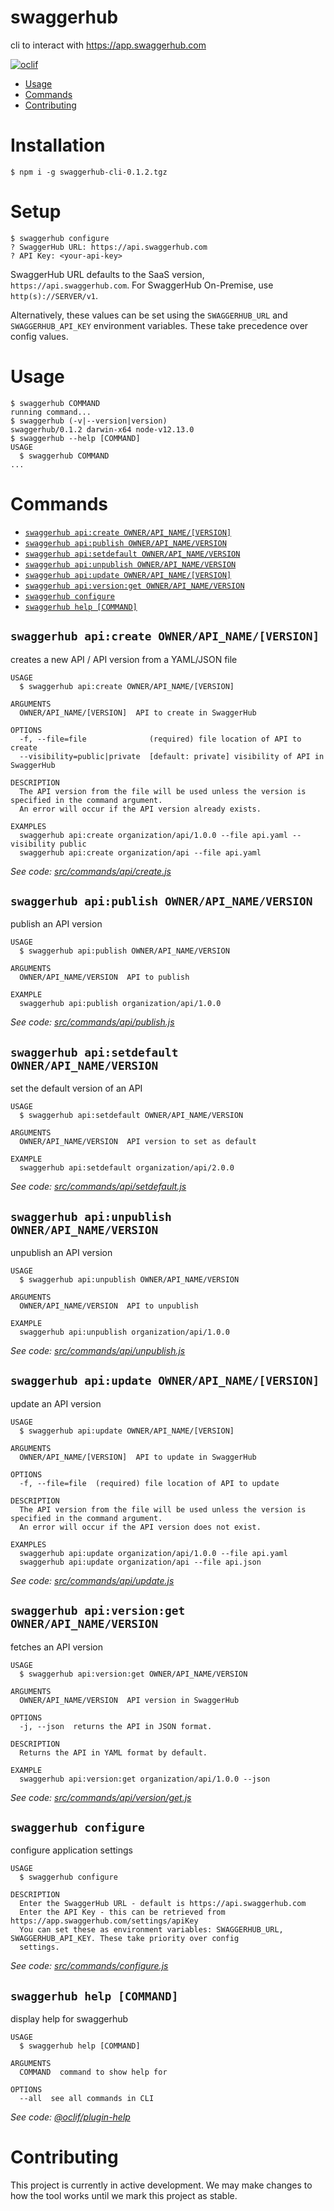 swaggerhub
==========

cli to interact with https://app.swaggerhub.com

[![oclif](https://img.shields.io/badge/cli-oclif-brightgreen.svg)](https://oclif.io)

<!-- toc -->
* [Usage](#usage)
* [Commands](#commands)
* [Contributing](#contributing)
<!-- tocstop -->
# Installation
<!-- install -->
```sh-session
$ npm i -g swaggerhub-cli-0.1.2.tgz
```
<!-- installstop -->
# Setup
<!-- setup -->
```sh-session
$ swaggerhub configure
? SwaggerHub URL: https://api.swaggerhub.com
? API Key: <your-api-key>
```
SwaggerHub URL defaults to the SaaS version, `https://api.swaggerhub.com`. For SwaggerHub On-Premise, use `http(s)://SERVER/v1`.

Alternatively, these values can be set using the `SWAGGERHUB_URL` and `SWAGGERHUB_API_KEY` environment variables. These take precedence over config values.
<!-- setupstop -->
# Usage
<!-- usage -->
```sh-session
$ swaggerhub COMMAND
running command...
$ swaggerhub (-v|--version|version)
swaggerhub/0.1.2 darwin-x64 node-v12.13.0
$ swaggerhub --help [COMMAND]
USAGE
  $ swaggerhub COMMAND
...
```
<!-- usagestop -->
# Commands
<!-- commands -->
* [`swaggerhub api:create OWNER/API_NAME/[VERSION]`](#swaggerhub-apicreate-ownerapi_nameversion)
* [`swaggerhub api:publish OWNER/API_NAME/VERSION`](#swaggerhub-apipublish-ownerapi_nameversion)
* [`swaggerhub api:setdefault OWNER/API_NAME/VERSION`](#swaggerhub-apisetdefault-ownerapi_nameversion)
* [`swaggerhub api:unpublish OWNER/API_NAME/VERSION`](#swaggerhub-apiunpublish-ownerapi_nameversion)
* [`swaggerhub api:update OWNER/API_NAME/[VERSION]`](#swaggerhub-apiupdate-ownerapi_nameversion)
* [`swaggerhub api:version:get OWNER/API_NAME/VERSION`](#swaggerhub-apiversionget-ownerapi_nameversion)
* [`swaggerhub configure`](#swaggerhub-configure)
* [`swaggerhub help [COMMAND]`](#swaggerhub-help-command)

## `swaggerhub api:create OWNER/API_NAME/[VERSION]`

creates a new API / API version from a YAML/JSON file

```
USAGE
  $ swaggerhub api:create OWNER/API_NAME/[VERSION]

ARGUMENTS
  OWNER/API_NAME/[VERSION]  API to create in SwaggerHub

OPTIONS
  -f, --file=file              (required) file location of API to create
  --visibility=public|private  [default: private] visibility of API in SwaggerHub

DESCRIPTION
  The API version from the file will be used unless the version is specified in the command argument.
  An error will occur if the API version already exists.

EXAMPLES
  swaggerhub api:create organization/api/1.0.0 --file api.yaml --visibility public
  swaggerhub api:create organization/api --file api.yaml
```

_See code: [src/commands/api/create.js](https://github.com/SmartBear/swaggerhub-cmd/blob/v0.2.0/src/commands/api/create.js)_

## `swaggerhub api:publish OWNER/API_NAME/VERSION`

publish an API version

```
USAGE
  $ swaggerhub api:publish OWNER/API_NAME/VERSION

ARGUMENTS
  OWNER/API_NAME/VERSION  API to publish

EXAMPLE
  swaggerhub api:publish organization/api/1.0.0
```

_See code: [src/commands/api/publish.js](https://github.com/SmartBear/swaggerhub-cmd/blob/v0.2.0/src/commands/api/publish.js)_

## `swaggerhub api:setdefault OWNER/API_NAME/VERSION`

set the default version of an API

```
USAGE
  $ swaggerhub api:setdefault OWNER/API_NAME/VERSION

ARGUMENTS
  OWNER/API_NAME/VERSION  API version to set as default

EXAMPLE
  swaggerhub api:setdefault organization/api/2.0.0
```

_See code: [src/commands/api/setdefault.js](https://github.com/SmartBear/swaggerhub-cmd/blob/v0.2.0/src/commands/api/setdefault.js)_

## `swaggerhub api:unpublish OWNER/API_NAME/VERSION`

unpublish an API version

```
USAGE
  $ swaggerhub api:unpublish OWNER/API_NAME/VERSION

ARGUMENTS
  OWNER/API_NAME/VERSION  API to unpublish

EXAMPLE
  swaggerhub api:unpublish organization/api/1.0.0
```

_See code: [src/commands/api/unpublish.js](https://github.com/SmartBear/swaggerhub-cmd/blob/v0.2.0/src/commands/api/unpublish.js)_

## `swaggerhub api:update OWNER/API_NAME/[VERSION]`

update an API version

```
USAGE
  $ swaggerhub api:update OWNER/API_NAME/[VERSION]

ARGUMENTS
  OWNER/API_NAME/[VERSION]  API to update in SwaggerHub

OPTIONS
  -f, --file=file  (required) file location of API to update

DESCRIPTION
  The API version from the file will be used unless the version is specified in the command argument.
  An error will occur if the API version does not exist.

EXAMPLES
  swaggerhub api:update organization/api/1.0.0 --file api.yaml
  swaggerhub api:update organization/api --file api.json
```

_See code: [src/commands/api/update.js](https://github.com/SmartBear/swaggerhub-cmd/blob/v0.2.0/src/commands/api/update.js)_

## `swaggerhub api:version:get OWNER/API_NAME/VERSION`

fetches an API version

```
USAGE
  $ swaggerhub api:version:get OWNER/API_NAME/VERSION

ARGUMENTS
  OWNER/API_NAME/VERSION  API version in SwaggerHub

OPTIONS
  -j, --json  returns the API in JSON format.

DESCRIPTION
  Returns the API in YAML format by default.

EXAMPLE
  swaggerhub api:version:get organization/api/1.0.0 --json
```

_See code: [src/commands/api/version/get.js](https://github.com/SmartBear/swaggerhub-cmd/blob/v0.2.0/src/commands/api/version/get.js)_

## `swaggerhub configure`

configure application settings

```
USAGE
  $ swaggerhub configure

DESCRIPTION
  Enter the SwaggerHub URL - default is https://api.swaggerhub.com
  Enter the API Key - this can be retrieved from https://app.swaggerhub.com/settings/apiKey
  You can set these as environment variables: SWAGGERHUB_URL, SWAGGERHUB_API_KEY. These take priority over config 
  settings.
```

_See code: [src/commands/configure.js](https://github.com/SmartBear/swaggerhub-cmd/blob/v0.2.0/src/commands/configure.js)_

## `swaggerhub help [COMMAND]`

display help for swaggerhub

```
USAGE
  $ swaggerhub help [COMMAND]

ARGUMENTS
  COMMAND  command to show help for

OPTIONS
  --all  see all commands in CLI
```

_See code: [@oclif/plugin-help](https://github.com/oclif/plugin-help/blob/v3.0.1/src/commands/help.ts)_
<!-- commandsstop -->

# Contributing
<!-- contributing -->
This project is currently in active development. We may make changes to how the tool works until we mark this project as stable.
<!-- contributingstop -->
